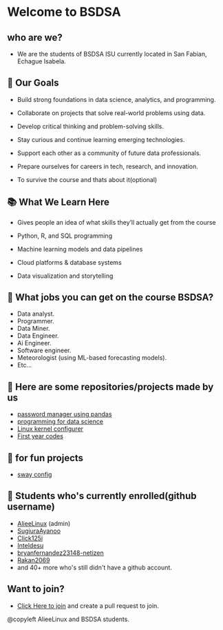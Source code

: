# Welcome to BSDSA

## who are we?

- We are the students of BSDSA ISU currently located in San Fabian, Echague Isabela.

## 🚀 Our Goals

- Build strong foundations in data science, analytics, and programming.

- Collaborate on projects that solve real-world problems using data.

- Develop critical thinking and problem-solving skills.

- Stay curious and continue learning emerging technologies.

- Support each other as a community of future data professionals.

- Prepare ourselves for careers in tech, research, and innovation.

- To survive the course and thats about it(optional)

## 📚 What We Learn Here

- Gives people an idea of what skills they’ll actually get from the course

- Python, R, and SQL programming

- Machine learning models and data pipelines

- Cloud platforms & database systems

- Data visualization and storytelling

## 🤔 What jobs you can get on the course BSDSA?

- Data analyst.
- Programmer.
- Data Miner.
- Data Engineer.
- Ai Engineer.
- Software engineer.
- Meteorologist (using ML-based forecasting models).
- Etc...

## 🥯 Here are some repositories/projects made by us

- [password manager using pandas](https://github.com/BSDSA-ISU/pandas-password-manager)
- [programming for data science](https://github.com/BSDSA-ISU/Programminng-for-data-science)
- [Linux kernel configurer](https://github.com/BSDSA-ISU/linux-kernel-configurer)
- [First year codes](https://github.com/BSDSA-ISU/first-year)

## 🎊 for fun projects

- [sway config](https://github.com/BSDSA-ISU/Troys-sway-config)

## 📖 Students who's currently enrolled(github username)

- [AlieeLinux](https://github.com/alieelinux) (admin)
- [SugiuraAyanoo](https://github.com/sugiuraayanoo)
- [Click125i](https://github.com/click125i)
- [Inteldesu](https://github.com/Inteldesu)
- [bryanfernandez23148-netizen](https://github.com/bryanfernandez23148-netizen)
- [Rakan2069](https://github.com/Rakan2069)
- and 40+ more who's still didn't have a github account.

## Want to join?

- [Click Here to join](https://github.com/BSDSA-ISU/i-want-to-join) and create a pull request to join.

@copyleft AlieeLinux and BSDSA students.
